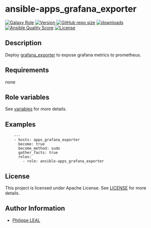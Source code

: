 # ansible-apps_grafana_exporter

[![Galaxy Role](https://img.shields.io/badge/galaxy-apps_grafana_exporter-purple?style=flat)](https://galaxy.ansible.com/lotusnoir/apps_grafana_exporter)
[![Version](https://img.shields.io/github/release/lotusnoir/ansible-apps_grafana_exporter.svg)](https://github.com/lotusnoir/ansible-apps_grafana_exporter/releases/latest)
[![GitHub repo size](https://img.shields.io/github/repo-size/lotusnoir/ansible-apps_grafana_exporter?color=orange&style=flat)](https://galaxy.ansible.com/lotusnoir/apps_grafana_exporter)
[![downloads](https://img.shields.io/ansible/role/d/56086)](https://galaxy.ansible.com/lotusnoir/apps_grafana_exporter)
[![Ansible Quality Score](https://img.shields.io/ansible/quality/56086)](https://galaxy.ansible.com/lotusnoir/apps_grafana_exporter)
[![License](https://img.shields.io/badge/license-Apache--2.0-brightgreen?style=flat)](https://opensource.org/licenses/Apache-2.0)

## Description

Deploy [grafana_exporter](https://github.com/frodenas/grafana_exporter/) to expose grafana metrics to prometheus.
## Requirements

none

## Role variables

See [variables](/defaults/main.yml) for more details.

## Examples

        ---
        - hosts: apps_grafana_exporter
          become: true
          become_method: sudo
          gather_facts: true
          roles:
            - role: ansible-apps_grafana_exporter


## License

This project is licensed under Apache License. See [LICENSE](/LICENSE) for more details.

## Author Information

- [Philippe LEAL](https://github.com/lotusnoir)
